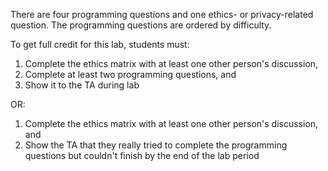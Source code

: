 There are four programming questions and one ethics- or privacy-related question. The programming questions are ordered by difficulty.

To get full credit for this lab, students must:

1. Complete the ethics matrix with at least one other person's discussion,
2. Complete at least two programming questions, and
3. Show it to the TA during lab

OR:

1. Complete the ethics matrix with at least one other person's discussion, and
2. Show the TA that they really tried to complete the programming questions but couldn't finish by the end of the lab period
